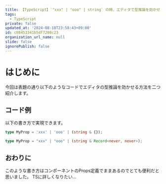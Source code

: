 ```yaml
---
title: 【TypeScript】`"xxx" | "ooo" | string` の時、エディタで型推論を効かせる二つの方法
tags:
  - TypeScript
private: false
updated_at: '2024-08-18T23:58:43+09:00'
id: c08453341b5df7208c23
organization_url_name: null
slide: false
ignorePublish: false
---
```

# はじめに
今回は表題の通り以下のようなコードでエディタの型推論を効かせる方法を二つ紹介します。

## コード例
以下の書き方で実現できます。

```ts
type MyProp = 'xxx' | 'ooo' | (string & {});

type MyProp = "xxx" | "ooo" | (string & Record<never, never>);
```

## おわりに
このような書き方はコンポーネントのProps定義でままあるのでとても便利だと思いました。
TSに詳しくなりたい...
